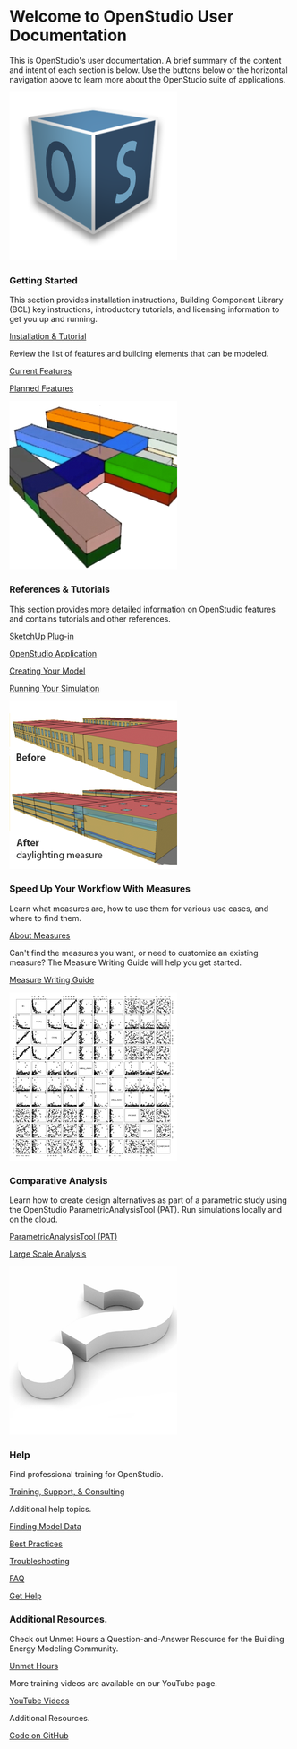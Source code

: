 <h1>Welcome to OpenStudio User Documentation</h1>
<p>This is OpenStudio's user documentation. A brief summary of the content and intent of each section is below. Use the buttons below or the horizontal navigation above to learn more about the OpenStudio suite of applications.</p>
<div class="container-fluid">
  <div class="row">
    <div class="col-sm-6 col-md-4">
      <div class="thumbnail"> <img src="img/os_thumb.png" alt="OpenStudio Logo">
        <div class="caption">
          <h3>Getting Started</h3>
          <p>This section provides installation instructions, Building Component Library (BCL) key instructions, introductory tutorials, and licensing information to get you up and running.</p>
          <p><a href="getting_started/getting_started.md" class="btn btn-primary" role="button">Installation &amp; Tutorial</a></p>
          <p>Review the list of features and building elements that can be modeled.</p>
          <p><a href="getting_started/features.md" class="btn btn-primary" role="button">Current Features</a></p>
          <p><a href="getting_started/roadmap.md" class="btn btn-primary" role="button">Planned Features</a></p>
        </div>
      </div>
    </div>
    <div class="col-sm-6 col-md-4">
      <div class="thumbnail"> <img src="img/model_thumb.png" alt="Openstudio Model Image">
        <div class="caption">
          <h3>References &amp; Tutorials</h3>
          <p>This section provides more detailed information on OpenStudio features and contains tutorials and other references.</p>
          <p><a href="next_steps/sketchup_plugin_interface.md" class="btn btn-primary" role="button">SketchUp Plug-in</a></p>
          <p><a href="next_steps/openstudio_application_interface.md" class="btn btn-primary" role="button">OpenStudio Application</a></p>
          <p><a href="next_steps/creating_your_model.md" class="btn btn-primary" role="button">Creating Your Model</a></p>
          <p><a href="next_steps/running_your_simulation.md" class="btn btn-primary" role="button">Running Your Simulation</a></p>
        </div>
      </div>
    </div>
    <div class="col-sm-6 col-md-4">
      <div class="thumbnail"> <img src="img/measures_thumb.png" alt="Daylighting Measure Example">
        <div class="caption">
          <h3>Speed Up Your Workflow With Measures</h3>
          <p>Learn what measures are, how to use them for various use cases, and where to find them.</p>
          <p><a href="measures/about_measures.md" class="btn btn-primary" role="button">About Measures</a></p>
          <p>Can't find the measures you want, or need to customize an existing measure? The Measure Writing Guide will help you get started.</p>
          <p><a href="measures/measure_writing_guide.md" class="btn btn-primary" role="button">Measure Writing Guide</a></p>
        </div>
      </div>
    </div>
  </div>
</div>

<div class="container-fluid">
  <div class="row">
    <div class="col-md-4">
      <div class="thumbnail"> <img src="img/comparative_thumb.png" alt="Analysis Charts">
        <div class="caption">
          <h3>Comparative Analysis</h3>
          <p>Learn how to create design alternatives as part of a parametric study using the OpenStudio ParametricAnalysisTool (PAT). Run simulations locally and on the cloud.</p>
          <p><a href="comparative_analysis/parametric_studies.md" class="btn btn-primary" role="button">ParametricAnalysisTool (PAT)</a></p>
          <p><a href="comparative_analysis/large_scale_analysis.md" class="btn btn-primary" role="button">Large Scale Analysis</a></p>
        </div>
      </div>
    </div>
    <div class="col-md-4">
      <div class="thumbnail"> <img src="img/help_thumb.png" alt="Help Image">
        <div class="caption">
          <h3>Help</h3>
          <p>Find professional training for OpenStudio.</p>
          <p><a href="help/training.md" class="btn btn-primary" role="button">Training, Support, &amp; Consulting</a></p>
          <p>Additional help topics.</p>
          <p><a href="help/finding_model_data.md" class="btn btn-primary" role="button">Finding Model Data</a></p>
          <p><a href="help/best_practices.md" class="btn btn-primary" role="button">Best Practices</a></p>
          <p><a href="help/troubleshooting.md" class="btn btn-primary" role="button">Troubleshooting</a></p>
          <p><a href="help/faq.md" class="btn btn-primary" role="button">FAQ</a></p>
          <p><a href="https://unmethours.com/questions/scope:all/sort:activity-desc/tags:openstudio/" class="btn btn-primary" role="button">Get Help</a></p>
        </div>
      </div>
    </div>
    <div class="col-md-4">
      <div class="thumbnail">
        <div class="caption">
          <h3>Additional Resources.</h3>
          <p>Check out Unmet Hours a Question-and-Answer Resource for the Building Energy Modeling Community.</p>
          <p><a href="https://unmethours.com/questions/scope:all/sort:activity-desc/tags:openstudio/" class="btn btn-primary" role="button">Unmet Hours</a></p>
          <p>More training videos are available on our YouTube page.</p>
          <p><a href="http://www.youtube.com/channel/UC5NGj39XfJkhYUfCtKr-r_w/questions/" class="btn btn-primary" role="button">YouTube Videos</a></p>
          <p>Additional Resources.</p>
          <p><a href="http://github.com/NREL/OpenStudio" class="btn btn-primary" role="button">Code on GitHub</a></p>
        </div>
      </div>
    </div>
  </div>
</div>
